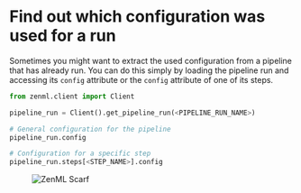 # Find out which configuration was used for a run

Sometimes you might want to extract the used configuration from a pipeline that has already run. You can do this simply by loading the pipeline run and accessing its `config` attribute or the `config` attribute of one of its steps.

```python
from zenml.client import Client

pipeline_run = Client().get_pipeline_run(<PIPELINE_RUN_NAME>)

# General configuration for the pipeline
pipeline_run.config

# Configuration for a specific step
pipeline_run.steps[<STEP_NAME>].config
```

<figure><img src="https://static.scarf.sh/a.png?x-pxid=f0b4f458-0a54-4fcd-aa95-d5ee424815bc" alt="ZenML Scarf"><figcaption></figcaption></figure>
